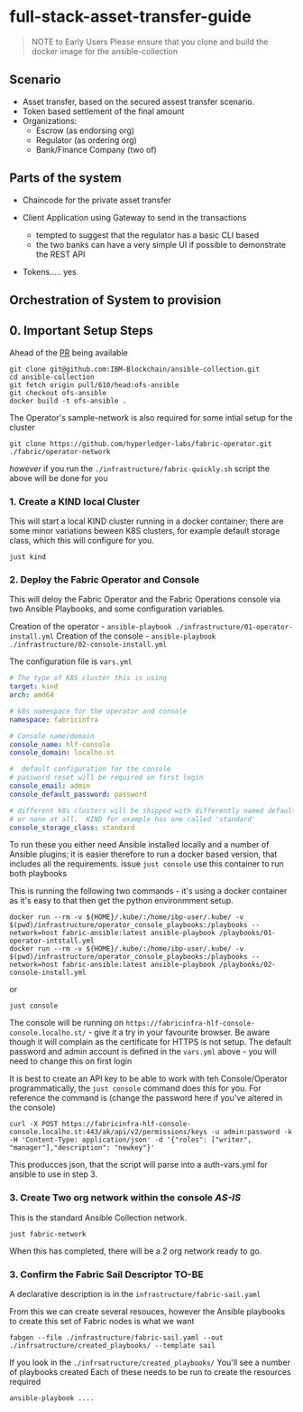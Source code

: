 # full-stack-asset-transfer-guide

> NOTE to Early Users Please ensure that you clone and build the docker image for the ansible-collection
## Scenario

- Asset transfer, based on the secured assest transfer scenario.
- Token based settlement of the final amount
- Organizations: 
    - Escrow (as endorsing org)
    - Regulator (as ordering org)
    - Bank/Finance Company (two of)




## Parts of the system

- Chaincode for the private asset transfer
- Client Application using Gateway to send in the transactions
    - tempted to suggest that the regulator has a basic CLI based 
    - the two banks can have a very simple UI if possible to demonstrate the REST API

- Tokens..... yes

## Orchestration of System to provision

## 0. Important Setup Steps 

Ahead of the [PR](https://github.com/IBM-Blockchain/ansible-collection/pull/610/files) being available

```
git clone git@github.com:IBM-Blockchain/ansible-collection.git
cd ansible-collection
git fetch origin pull/610/head:ofs-ansible
git checkout ofs-ansible
docker build -t ofs-ansible .
```

The Operator's sample-network is also required for some intial setup for the cluster
```
git clone https://github.com/hyperledger-labs/fabric-operator.git ./fabric/operator-network
```

_however_ if you run the `./infrastructure/fabric-quickly.sh` script the above will be done for you

### 1. Create a KIND local Cluster

This will start a local KIND cluster running in a docker container; there are some minor variations beween K8S clusters, for example default storage class, which this will configure for you.

```shell
just kind
```


### 2. Deploy the Fabric Operator and Console

This will deloy the Fabric Operator and the Fabric Operations console via two Ansible Playbooks, and some configuration variables. 


Creation of the operator - `ansible-playbook ./infrastructure/01-operator-install.yml`
Creation of the console - `ansible-playbook ./infrastructure/02-console-install.yml`

The configuration file is `vars.yml`

```yaml
# The type of K8S cluster this is using
target: kind
arch: amd64

# k8s namespace for the operator and console
namespace: fabricinfra

# Console name/domain
console_name: hlf-console
console_domain: localho.st

#  default configuration for the console
# password reset will be required on first login
console_email: admin
console_default_password: password

# different k8s clusters will be shipped with differently named default storage providers
# or none at all.  KIND for example has one called 'standard'
console_storage_class: standard
```

To run these you either need Ansible installed locally and a number of Ansible plugins; it is easier therefore to run a docker based version, that includes all the requirements. issue `just console` use this container to run both playbooks

This is running the following two commands - it's using a docker container as it's easy to that then get the python environmment setup.

```
docker run --rm -v ${HOME}/.kube/:/home/ibp-user/.kube/ -v $(pwd)/infrastructure/operator_console_playbooks:/playbooks --network=host fabric-ansible:latest ansible-playbook /playbooks/01-operator-intstall.yml    
docker run --rm -v ${HOME}/.kube/:/home/ibp-user/.kube/ -v $(pwd)/infrastructure/operator_console_playbooks:/playbooks --network=host fabric-ansible:latest ansible-playbook /playbooks/02-console-install.yml
```

or

```shell
just console  
```

The console will be running on `https://fabricinfra-hlf-console-console.localho.st/` - give it a try in your favourite browser. Be aware though it will complain as the certificate for HTTPS is not setup.
The default password and admin account is defined in the `vars.yml` above - you will need to change this on first login

It is best to create an API key to be able to work with teh Console/Operator programmatically, the `just console` command does this for you. For reference the command is (change the password here if you've altered in the console)

```
curl -X POST https://fabricinfra-hlf-console-console.localho.st:443/ak/api/v2/permissions/keys -u admin:password -k -H 'Content-Type: application/json' -d '{"roles": ["writer", "manager"],"description": "newkey"}'
```


This producces json, that the script will parse into a auth-vars.yml for ansible to use in step 3.


### 3. Create Two org network within the console  *AS-IS*

This is the standard Ansible Collection network.

```
just fabric-network
```

When this has completed, there will be a 2 org network ready to go. 

### 3. Confirm the Fabric Sail Descriptor   **TO-BE**

A declarative description is in the `infrastructure/fabric-sail.yaml`

From this we can create several resouces, however the Ansible playbooks to create this set of Fabric nodes is what we want

```
fabgen --file ./infrastructure/fabric-sail.yaml --out ./infrsatructure/created_playbooks/ --template sail
```

If you look in the `./infrsatructure/created_playbooks/` You'll see a number of playbooks created
Each of these needs to be run to create the resources required

```bash
ansible-playbook ....
```

